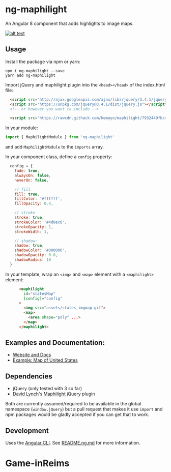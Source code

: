 # ng-maphilight

An Angular 8 component that adds highlights to image maps.

[![alt text](https://cdn-images-1.medium.com/max/800/1*NyFdxMXz9E2iDdinzMh-LQ.png "Example 2 in the docs")](https://tylerrick.github.io/ng-maphilight/)

## Usage

Install the package via npm or yarn:
```
npm i ng-maphilight --save
yarn add ng-maphilight
```

Import jQuery and maphilight plugin into the `<head></head>` of the index.html file:

```html
  <script src="http://ajax.googleapis.com/ajax/libs/jquery/3.4.1/jquery.min.js"></script>
  <script src="https://unpkg.com/jquery@3.4.1/dist/jquery.js"></script>
  <!-- or however you want to include -->

  <script src="https://rawcdn.githack.com/kemayo/maphilight/7932449fbc49c7767fbd72a807110c632c11ee95/jquery.maphilight.js"></script>
```

In your module:
```js
import { MaphilightModule } from 'ng-maphilight'
```
and add `MaphilightModule` to the `imports` array.

In your component class, define a `config` property:
```js
  config = {
    fade: true,
    alwaysOn: false,
    neverOn: false,

    // fill
    fill: true,
    fillColor: '#ffffff',
    fillOpacity: 0.4,

    // stroke
    stroke: true,
    strokeColor: '#4d0ec0',
    strokeOpacity: 1,
    strokeWidth: 1,

    // shadow:
    shadow: true,
    shadowColor: '#000000',
    shadowOpacity: 0.8,
    shadowRadius: 10
  }
```

In your template, wrap an `<img>` and `<map>` element with a `<maphilight>` element:
```html
      <maphilight
        id="statesMap"
        [config]="config"
      >
        <img src="assets/states_imgmap.gif">
        <map>
          <area shape="poly" ...>
        </map>
      </maphilight>
```


## Examples and Documentation:
- [Website and Docs](http://tylerrick.github.io/ng-maphilight/)
- [Example: Map of United States](http://tylerrick.github.io/ng-maphilight/#/Example2)

## Dependencies
- jQuery (only tested with 3 so far)
- [David Lynch](https://github.com/kemayo)'s [Maphilight](https://github.com/kemayo/maphilight) jQuery plugin

Both are currently assumed/required to be available in the global namespace (`window.jQuery`) but a
pull request that makes it use `import` and npm packages would be gladly accepted if you can get
that to work.

## Development

Uses the [Angular CLI](https://github.com/angular/angular-cli). See [README.ng.md](README.ng.md) for more information.

# Game-inReims
